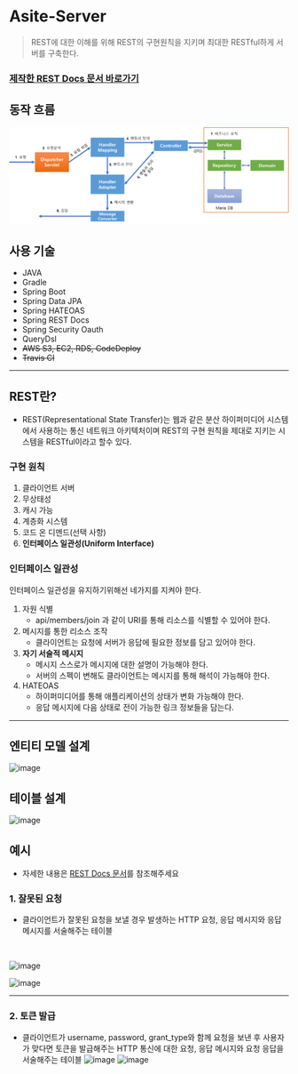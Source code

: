 # Asite-Server
> REST에 대한 이해를 위해 REST의 구현원칙을 지키며 최대한 RESTful하게 서버를 구축한다.

### [제작한 REST Docs 문서 바로가기](https://dongmyeonglee22.github.io/Asite-Server/)

## 동작 흐름
![img](./images/flow.png)

## 사용 기술
- JAVA
- Gradle
- Spring Boot
- Spring Data JPA
- Spring HATEOAS
- Spring REST Docs
- Spring Security Oauth
- QueryDsl
- ~~AWS S3, EC2, RDS, CodeDeploy~~
- ~~Travis CI~~

---


## REST란?
- REST(Representational State Transfer)는 웹과 같은 분산 하이퍼미디어 시스템에서 사용하는 통신 네트워크 아키텍처이며 REST의 구현 원칙을 제대로 지키는 시스템을 RESTful이라고 할수 있다.

### 구현 원칙
1. 클라이언트 서버
2. 무상태성
3. 캐시 가능
4. 계층화 시스템
5. 코드 온 디멘드(선택 사항)
6. **인터페이스 일관성(Uniform Interface)**

### 인터페이스 일관성
인터페이스 일관성을 유지하기위해선 네가지를 지켜야 한다.
1. 자원 식별
    - api/members/join 과 같이 URI를 통해 리소스를 식별할 수 있어야 한다.
2. 메시지를 통한 리소스 조작
    - 클라이언트는 요청에 서버가 응답에 필요한 정보를 담고 있어야 한다.
3. **자기 서술적 메시지**
    - 메시지 스스로가 메시지에 대한 설명이 가능해야 한다.
    - 서버의 스펙이 변해도 클라이언트는 메시지를 통해 해석이 가능해야 한다.
4. HATEOAS
    - 하이퍼미디어를 통해 애플리케이션의 상태가 변화 가능해야 한다.
    - 응답 메시지에 다음 상태로 전이 가능한 링크 정보들을 담는다.

---

## 엔티티 모델 설계
![image](https://user-images.githubusercontent.com/57207769/69481091-50dcaa00-0e51-11ea-8b90-23f869f0250c.png)

## 테이블 설계
![image](https://user-images.githubusercontent.com/57207769/71796247-26efe780-308d-11ea-93f3-ef9313f50dc4.png)

## 예시
- 자세한 내용은 [REST Docs 문서](https://dongmyeonglee22.github.io/Asite-Server/)를 참조해주세요

### 1. 잘못된 요청
- 클라이언트가 잘못된 요청을 보낼 경우 발생하는 HTTP 요청, 응답 메시지와 응답 메시지를 서술해주는 테이블

<br>

![image](https://user-images.githubusercontent.com/57207769/71784480-42c89e80-3037-11ea-9f9f-ec8d8b0d7e9f.png)

![image](https://user-images.githubusercontent.com/57207769/71784505-90450b80-3037-11ea-9de9-356b4a25b03f.png)

---

### 2. 토큰 발급
- 클라이언트가 username, password, grant_type와 함께 요청을 보낸 후 사용자가 맞다면 토큰을 발급해주는 HTTP 통신에 대한 요청, 응답 메시지와 요청 응답을 서술해주는 테이블
![image](https://user-images.githubusercontent.com/57207769/71784547-f5006600-3037-11ea-8462-fa0b24999937.png)
![image](https://user-images.githubusercontent.com/57207769/71784554-ffbafb00-3037-11ea-80e6-2ca05ed42568.png)
